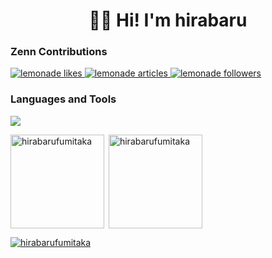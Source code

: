 <h1 align="center">👋🏻 Hi! I'm hirabaru</h1>


<h3 align="left">Zenn Contributions</h3>
  <a href="https://zenn.dev/lemonade">
    <img src="https://zenn.badge.nikaera.com/s/lemonade/likes?style=plastic" alt="lemonade likes" />
  </a>
  <a href="https://zenn.dev/lemonade/articles">
    <img src="https://zenn.badge.nikaera.com/s/lemonade/articles?style=plastic" alt="lemonade articles" />
  </a>
  <a href="https://zenn.dev/lemonade/followers">
    <img src="https://zenn.badge.nikaera.com/s/lemonade/followers?style=plastic" alt="lemonade followers" />
  </a>


<h3 align="left">Languages and Tools</h3>

![](https://skillicons.dev/icons?i=go,python,ruby,flutter,java,php,ts,js,react,html,css,aws,docker,git,github)

<p><img align="left" height="150px" src="https://github-readme-stats.vercel.app/api/top-langs?username=hirabarufumitaka&show_icons=true&locale=en&layout=compact&theme=onedark" alt="hirabarufumitaka" /></p>

<p>&nbsp;<img align="center" height="150px" src="https://github-readme-stats.vercel.app/api?username=hirabarufumitaka&show_icons=true&locale=en&theme=onedark" alt="hirabarufumitaka" /></p>


<p align="left"> <a href="https://github.com/ryo-ma/github-profile-trophy"><img src="https://github-profile-trophy.vercel.app/?username=hirabarufumitaka&theme=onedark" alt="hirabarufumitaka" /></a> </p>
